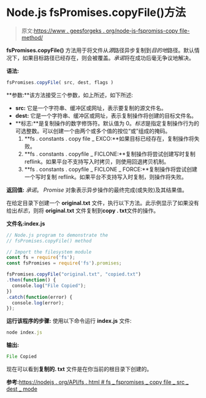 # Node.js fsPromises.copyFile()方法

> 原文:[https://www . geesforgeks . org/node-js-fspromiss-copy file-method/](https://www.geeksforgeeks.org/node-js-fspromises-copyfile-method/)

**fsPromises.copyFile()** 方法用于将文件从*源*路径异步复制到*目的地*路径。默认情况下，如果目标路径已经存在，则会被覆盖。*承诺*将在成功后毫无争议地解决。

**语法:**

```js
fsPromises.copyFile( src, dest, flags )
```

**参数:**该方法接受三个参数，如上所述，如下所述:

*   **src:** 它是一个字符串、缓冲区或网址，表示要复制的源文件名。
*   **dest:** 它是一个字符串、缓冲区或网址，表示复制操作将创建的目标文件名。
*   **标志:**是复制操作的数字修饰符。默认值为 0。*标志*是指定复制操作行为的可选整数。可以创建一个由两个或多个值的按位“或”组成的掩码。
    1.  **fs . constants . copy file _ EXCO:**如果目标已经存在，复制操作将失败。
    2.  **fs . constants . copyfile _ FICLONE:**复制操作将尝试创建写时复制 reflink。如果平台不支持写入时拷贝，则使用回退拷贝机制。
    3.  **fs . constants . copyfile _ FICLONE _ FORCE:**复制操作将尝试创建一个写时复制 reflink。如果平台不支持写入时复制，则操作将失败。

**返回值:** *承诺*。 *Promise* 对象表示异步操作的最终完成(或失败)及其结果值。

在给定目录下创建一个 **original.txt** 文件，执行以下方法。此示例显示了如果没有给出*标志*，则将 **original.txt** 文件复制到**copy . txt**文件的操作。

**文件名:index.js**

```js
// Node.js program to demonstrate the 
// fsPromises.copyFile() method 

// Import the filesystem module 
const fs = require('fs'); 
const fsPromises = require('fs').promises;

fsPromises.copyFile("original.txt", "copied.txt")
.then(function() {
  console.log("File Copied");
})
.catch(function(error) {
  console.log(error);
});
```

**运行该程序的步骤:**
使用以下命令运行 **index.js** 文件:

```js
node index.js
```

**输出:**

```js
File Copied
```

现在可以看到**复制的. txt** 文件是在你当前的根目录下创建的。

**参考:**[https://nodejs . org/API/fs . html # fs _ fspromises _ copy file _ src _ dest _ mode](https://nodejs.org/api/fs.html#fs_fspromises_copyfile_src_dest_mode)